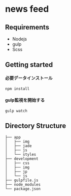 # news feed

## Requirements

* Nodejs
* gulp
* Scss

## Getting started

#### 必要データインストール
    npm install

#### gulp監視を開始する
    gulp watch

## Directory Structure

    ├── app
    │   ├── img
    │   ├── jade
    │   ├── js
    │   └── styles
	├── development
	│   ├── css
	│   ├── img
	│   ├── jp
    │   └── js
    ├── gulpfile.js
    ├── node_modules
    └── package.json

